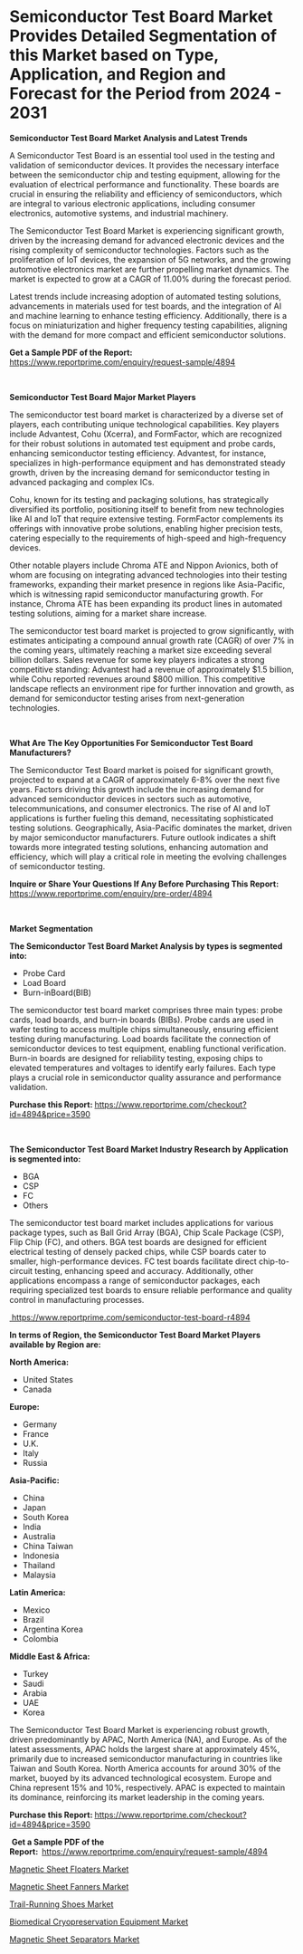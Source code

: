 <p><h1>Semiconductor Test Board Market Provides Detailed Segmentation of this Market based on Type, Application, and Region and Forecast for the Period from 2024 - 2031</h1></p><p><strong>Semiconductor Test Board Market Analysis and Latest Trends</strong></p>
<p><p>A Semiconductor Test Board is an essential tool used in the testing and validation of semiconductor devices. It provides the necessary interface between the semiconductor chip and testing equipment, allowing for the evaluation of electrical performance and functionality. These boards are crucial in ensuring the reliability and efficiency of semiconductors, which are integral to various electronic applications, including consumer electronics, automotive systems, and industrial machinery.</p><p>The Semiconductor Test Board Market is experiencing significant growth, driven by the increasing demand for advanced electronic devices and the rising complexity of semiconductor technologies. Factors such as the proliferation of IoT devices, the expansion of 5G networks, and the growing automotive electronics market are further propelling market dynamics. The market is expected to grow at a CAGR of 11.00% during the forecast period. </p><p>Latest trends include increasing adoption of automated testing solutions, advancements in materials used for test boards, and the integration of AI and machine learning to enhance testing efficiency. Additionally, there is a focus on miniaturization and higher frequency testing capabilities, aligning with the demand for more compact and efficient semiconductor solutions.</p></p>
<p><strong>Get a Sample PDF of the Report:&nbsp;</strong> <a href="https://www.reportprime.com/enquiry/request-sample/4894">https://www.reportprime.com/enquiry/request-sample/4894</a></p>
<p>&nbsp;</p>
<p><strong>Semiconductor Test Board Major Market Players</strong></p>
<p><p>The semiconductor test board market is characterized by a diverse set of players, each contributing unique technological capabilities. Key players include Advantest, Cohu (Xcerra), and FormFactor, which are recognized for their robust solutions in automated test equipment and probe cards, enhancing semiconductor testing efficiency. Advantest, for instance, specializes in high-performance equipment and has demonstrated steady growth, driven by the increasing demand for semiconductor testing in advanced packaging and complex ICs.</p><p>Cohu, known for its testing and packaging solutions, has strategically diversified its portfolio, positioning itself to benefit from new technologies like AI and IoT that require extensive testing. FormFactor complements its offerings with innovative probe solutions, enabling higher precision tests, catering especially to the requirements of high-speed and high-frequency devices.</p><p>Other notable players include Chroma ATE and Nippon Avionics, both of whom are focusing on integrating advanced technologies into their testing frameworks, expanding their market presence in regions like Asia-Pacific, which is witnessing rapid semiconductor manufacturing growth. For instance, Chroma ATE has been expanding its product lines in automated testing solutions, aiming for a market share increase.</p><p>The semiconductor test board market is projected to grow significantly, with estimates anticipating a compound annual growth rate (CAGR) of over 7% in the coming years, ultimately reaching a market size exceeding several billion dollars. Sales revenue for some key players indicates a strong competitive standing: Advantest had a revenue of approximately $1.5 billion, while Cohu reported revenues around $800 million. This competitive landscape reflects an environment ripe for further innovation and growth, as demand for semiconductor testing arises from next-generation technologies.</p></p>
<p>&nbsp;</p>
<p><strong>What Are The Key Opportunities For Semiconductor Test Board Manufacturers?</strong></p>
<p><p>The Semiconductor Test Board market is poised for significant growth, projected to expand at a CAGR of approximately 6-8% over the next five years. Factors driving this growth include the increasing demand for advanced semiconductor devices in sectors such as automotive, telecommunications, and consumer electronics. The rise of AI and IoT applications is further fueling this demand, necessitating sophisticated testing solutions. Geographically, Asia-Pacific dominates the market, driven by major semiconductor manufacturers. Future outlook indicates a shift towards more integrated testing solutions, enhancing automation and efficiency, which will play a critical role in meeting the evolving challenges of semiconductor testing.</p></p>
<p><strong>Inquire or Share Your Questions If Any Before Purchasing This Report:</strong> <a href="https://www.reportprime.com/enquiry/pre-order/4894">https://www.reportprime.com/enquiry/pre-order/4894</a></p>
<p>&nbsp;</p>
<p><strong>Market Segmentation</strong></p>
<p><strong>The Semiconductor Test Board Market Analysis by types is segmented into:</strong></p>
<p><ul><li>Probe Card</li><li>Load Board</li><li>Burn-inBoard(BIB)</li></ul></p>
<p><p>The semiconductor test board market comprises three main types: probe cards, load boards, and burn-in boards (BIBs). Probe cards are used in wafer testing to access multiple chips simultaneously, ensuring efficient testing during manufacturing. Load boards facilitate the connection of semiconductor devices to test equipment, enabling functional verification. Burn-in boards are designed for reliability testing, exposing chips to elevated temperatures and voltages to identify early failures. Each type plays a crucial role in semiconductor quality assurance and performance validation.</p></p>
<p><strong>Purchase this Report:&nbsp;</strong><a href="https://www.reportprime.com/checkout?id=4894&price=3590">https://www.reportprime.com/checkout?id=4894&price=3590</a></p>
<p>&nbsp;</p>
<p><strong>The Semiconductor Test Board Market Industry Research by Application is segmented into:</strong></p>
<p><ul><li>BGA</li><li>CSP</li><li>FC</li><li>Others</li></ul></p>
<p><p>The semiconductor test board market includes applications for various package types, such as Ball Grid Array (BGA), Chip Scale Package (CSP), Flip Chip (FC), and others. BGA test boards are designed for efficient electrical testing of densely packed chips, while CSP boards cater to smaller, high-performance devices. FC test boards facilitate direct chip-to-circuit testing, enhancing speed and accuracy. Additionally, other applications encompass a range of semiconductor packages, each requiring specialized test boards to ensure reliable performance and quality control in manufacturing processes.</p></p>
<p><a href="https://www.reportprime.com/semiconductor-test-board-r4894">&nbsp;https://www.reportprime.com/semiconductor-test-board-r4894</a></p>
<p><strong>In terms of Region, the Semiconductor Test Board Market Players available by Region are:</strong></p>
<p>
    <p> <strong> North America: </strong>
        <ul>
            <li>United States</li>
            <li>Canada</li>
        </ul>
        </p> 
    <p> <strong> Europe: </strong>
        <ul>
            <li>Germany</li>
            <li>France</li>
            <li>U.K.</li>
            <li>Italy</li>
            <li>Russia</li>
        </ul>
        </p> 
    <p> <strong> Asia-Pacific: </strong>
        <ul>
            <li>China</li>
            <li>Japan</li>
            <li>South Korea</li>
            <li>India</li>
            <li>Australia</li>
            <li>China Taiwan</li>
            <li>Indonesia</li>
            <li>Thailand</li>
            <li>Malaysia</li>
        </ul>
        </p> 
    <p> <strong> Latin America: </strong>
        <ul>
            <li>Mexico</li>
            <li>Brazil</li>
            <li>Argentina Korea</li>
            <li>Colombia</li>
        </ul>
        </p> 
    <p> <strong> Middle East & Africa: </strong>
        <ul>
            <li>Turkey</li>
            <li>Saudi</li>
            <li>Arabia</li>
            <li>UAE</li>
            <li>Korea</li>
        </ul>
    </p>
    </p>
<p><p>The Semiconductor Test Board Market is experiencing robust growth, driven predominantly by APAC, North America (NA), and Europe. As of the latest assessments, APAC holds the largest share at approximately 45%, primarily due to increased semiconductor manufacturing in countries like Taiwan and South Korea. North America accounts for around 30% of the market, buoyed by its advanced technological ecosystem. Europe and China represent 15% and 10%, respectively. APAC is expected to maintain its dominance, reinforcing its market leadership in the coming years.</p></p>
<p><strong>Purchase this Report: </strong><a href="https://www.reportprime.com/checkout?id=4894&price=3590">https://www.reportprime.com/checkout?id=4894&price=3590</a></p>
<p>&nbsp;<strong>Get a Sample PDF of the Report:&nbsp;&nbsp;</strong><a href="https://www.reportprime.com/enquiry/request-sample/4894">https://www.reportprime.com/enquiry/request-sample/4894</a></p>
<p><strong></strong></p>
<p><p><a href="https://www.linkedin.com/pulse/global-magnetic-sheet-floaters-market-trends-innovations-uk8ec?trackingId=bNA9gb5GS9G1S1GorYBYAA%3D%3D">Magnetic Sheet Floaters Market</a></p><p><a href="https://www.linkedin.com/pulse/comprehensive-analysis-global-magnetic-sheet-fanners-market-growth-4nckc?trackingId=iUmHK8WZQmaT1GAupksIQg%3D%3D">Magnetic Sheet Fanners Market</a></p><p><a href="https://issuu.com/reportprime-2/docs/trail-running-shoes-market-size-203_706008b0aca21f">Trail-Running Shoes Market</a></p><p><a href="https://issuu.com/reportprime-2/docs/biomedical-cryopreservation-equipme_0dca80e6778b22">Biomedical Cryopreservation Equipment Market</a></p><p><a href="https://www.linkedin.com/pulse/magnetic-sheet-separators-market-global-insights-sales-trends-w1xac?trackingId=AZ3zU%2BWGQvuiqu32wF8O%2BA%3D%3D">Magnetic Sheet Separators Market</a></p></p>